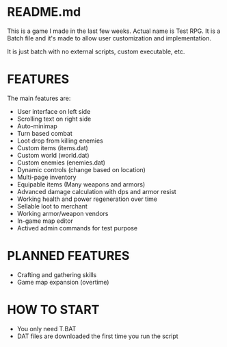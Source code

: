 # README.md
This is a game I made in the last few weeks.
Actual name is Test RPG.
It is a Batch file and it's made to allow user customization and implementation.

It is just batch with no external scripts, custom executable, etc.

# FEATURES
The main features are:
- User interface on left side
- Scrolling text on right side
- Auto-minimap
- Turn based combat
- Loot drop from killing enemies
- Custom items (items.dat)
- Custom world (world.dat)
- Custom enemies (enemies.dat)
- Dynamic controls (change based on location)
- Multi-page inventory
- Equipable items (Many weapons and armors)
- Advanced damage calculation with dps and armor resist
- Working health and power regeneration over time
- Sellable loot to merchant
- Working armor/weapon vendors
- In-game map editor
- Actived admin commands for test purpose

# PLANNED FEATURES
- Crafting and gathering skills
- Game map expansion (overtime)

# HOW TO START
- You only need T.BAT
- DAT files are downloaded the first time you run the script
